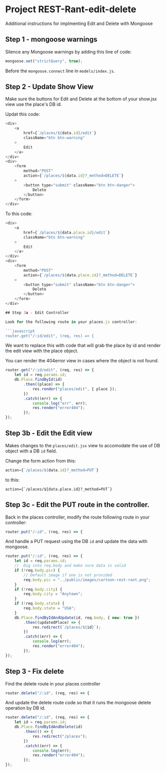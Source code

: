 # Project REST-Rant-edit-delete

Additional instructions for implmenting Edit and Delete with Mongoose

## Step 1 - mongoose warnings

Silence any Mongoose warnings by adding this line of code:

```javascript
mongoose.set("strictQuery", true);
```

Before the `mongoose.connect` line in `models/index.js`.

## Step 2 - Update Show View

Make sure the buttons for Edit and Delete at the bottom of your show.jsx view use the place's DB id.

Updat this code:

```javascript
<div>
    <a
        href={`/places/${data.id}/edit`}
        className="btn btn-warning"
    >
        Edit
    </a>
</div>
<div>
    <form
        method="POST"
        action={`/places/${data.id}?_method=DELETE`}
    >
        <button type="submit" className="btn btn-danger">
            Delete
        </button>
    </form>
</div>
```

To this code:

````javascript
<div>
    <a
        href={`/places/${data.place.id}/edit`}
        className="btn btn-warning"
    >
        Edit
    </a>
</div>
<div>
    <form
        method="POST"
        action={`/places/${data.place.id}?_method=DELETE`}
    >
        <button type="submit" className="btn btn-danger">
            Delete
        </button>
    </form>
</div>

## Step 3a - Edit Controller

Look for the following route in your places.js controller:

```javascript
router.get("/:id/edit", (req, res) => {
````

We want to replace this with code that will grab the place by id and render the edit view with the place object.

You can render the 404error view in cases where the object is not found.

```javascript
router.get("/:id/edit", (req, res) => {
    let id = req.params.id;
    db.Place.findById(id)
        .then((place) => {
            res.render("places/edit", { place });
        })
        .catch((err) => {
            console.log("err", err);
            res.render("error404");
        });
});
```

## Step 3b - Edit the Edit view

Makes changes to the `places/edit.jsx` view to accomodate the use of DB object with a DB `id` field.

Change the form action from this:

```jsx
action={`/places/${data.id}?_method=PUT`}
```

to this:

```
action={`/places/${data.place.id}?_method=PUT`}
```

## Step 3c - Edit the PUT route in the controller.

Back in the places controller, modify the route following route in your controller:

```javascript
router.put("/:id", (req, res) => {
```

And handle a PUT request using the DB `id` and update the data with mongoose.

```javascript
router.put("/:id", (req, res) => {
    let id = req.params.id;
    //  Dig into req.body and make sure data is valid
    if (!req.body.pic) {
        // Default image if one is not provided
        req.body.pic = "../public/images/cartoon-rest-rant.png";
    }
    if (!req.body.city) {
        req.body.city = "Anytown";
    }
    if (!req.body.state) {
        req.body.state = "USA";
    }
    db.Place.findByIdAndUpdate(id, req.body, { new: true })
        .then((updatedPlace) => {
            res.redirect(`/places/${id}`);
        })
        .catch((err) => {
            console.log(err);
            res.render("error404");
        });
});
```

## Step 3 - Fix delete

Find the delete route in your places controller

```javascript
router.delete("/:id", (req, res) => {
```

And update the delete route code so that it runs the mongoose delete operation by DB id.

```javascript
router.delete("/:id", (req, res) => {
    let id = req.params.id;
    db.Place.findByIdAndDelete(id)
        .then(() => {
            res.redirect("/places");
        })
        .catch((err) => {
            console.log(err);
            res.render("error404");
        });
});
```

